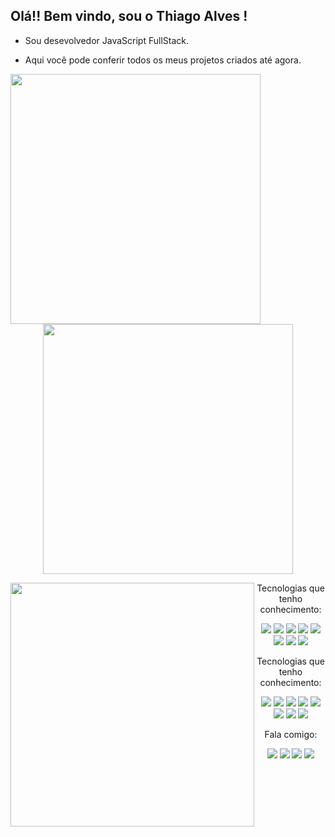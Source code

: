 ## Olá!! Bem vindo, sou o Thiago Alves !

- Sou desevolvedor JavaScript FullStack. 

-  Aqui você pode conferir todos os meus projetos criados até agora.

<div> 
  <p style = display: "inline_block" align = "center" >
    <img align = "left" width = "400px" src="https://github-readme-stats.vercel.app/api?username=mthiagoalves&show_icons=true&theme=dark">
    <img width = "400px" src="https://github-readme-streak-stats.herokuapp.com/?user=mthiagoalves&theme=dark"> 
  <p/>
</div>


<div style = display: "inline block" align = "center" margin = "0px"> 
   <img style = display: "inline_block" align = "left" width = "390" src= "https://github-readme-stats.vercel.app/api/top-langs/?username=mthiagoalves&theme=dark">
  <p> Tecnologias que tenho conhecimento: <p/>
    <img src="https://img.shields.io/badge/JavaScript-F7DF1E?style=for-the-badge&logo=javascript&logoColor=black" /> 
    <img src="https://img.shields.io/badge/Node.js-43853D?style=for-the-badge&logo=node.js&logoColor=white" /> 
    <img src="https://img.shields.io/badge/HTML5-E34F26?style=for-the-badge&logo=html5&logoColor=white" /> 
    <img src="https://img.shields.io/badge/CSS3-1572B6?style=for-the-badge&logo=css3&logoColor=white" /> 
    <img src="https://img.shields.io/badge/Express.js-404D59?style=for-the-badge"/>
    <img src=" https://img.shields.io/badge/PostgreSQL-316192?style=for-the-badge&logo=postgresql&logoColor=white "/> 
    <img src="https://img.shields.io/badge/MongoDB-4EA94B?style=for-the-badge&logo=mongodb&logoColor=white" /> 
    <img src="https://img.shields.io/badge/Heroku-430098?style=for-the-badge&logo=heroku&logoColor=white"/>
 <div/>

  
Tecnologias que tenho conhecimento:

<img src="https://img.shields.io/badge/JavaScript-F7DF1E?style=for-the-badge&logo=javascript&logoColor=black" /> <img src="https://img.shields.io/badge/Node.js-43853D?style=for-the-badge&logo=node.js&logoColor=white" /> <img src="https://img.shields.io/badge/HTML5-E34F26?style=for-the-badge&logo=html5&logoColor=white" /> <img src="https://img.shields.io/badge/CSS3-1572B6?style=for-the-badge&logo=css3&logoColor=white" /> <img src="https://img.shields.io/badge/Express.js-404D59?style=for-the-badge"/> <img src=" https://img.shields.io/badge/PostgreSQL-316192?style=for-the-badge&logo=postgresql&logoColor=white "/> <img src="https://img.shields.io/badge/MongoDB-4EA94B?style=for-the-badge&logo=mongodb&logoColor=white" /> <img src="https://img.shields.io/badge/Heroku-430098?style=for-the-badge&logo=heroku&logoColor=white"/>
          

Fala comigo:

<a href = https://www.linkedin.com/in/thiago-alves-b05ab2b0><img src="https://img.shields.io/badge/LinkedIn-0077B5?style=for-the-badge&logo=linkedin&logoColor=white" target="_blank"/></a>
<a href = https://web.facebook.com/M.Thiago.Alves><img src="https://img.shields.io/badge/Facebook-1877F2?style=for-the-badge&logo=facebook&logoColor=white" target="_blank"/></a>
<a href = https://www.instagram.com/mthiagoalves><img src="https://img.shields.io/badge/Instagram-E4405F?style=for-the-badge&logo=instagram&logoColor=white" target="_blank"/></a>
<a href = https://twitter.com/iSuiciide><img src="https://img.shields.io/badge/Twitter-1DA1F2?style=for-the-badge&logo=twitter&logoColor=white" target="_blank"></a>




